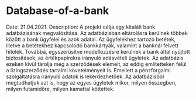 # Database-of-a-bank
Date: 21.04.2021.
Description:
A projekt célja egy kitalált bank adatbázisának megvalósítása. Az adatbázisban eltárolásra kerülnek többek között a bank ügyfelei és azok adatai. Az ügyfelekhez tartozó betétek, illetve a betétekhez kapcsolódó bankkártyák, valamint a banknál felvett hitelek. Továbbá, egyszerűsítve modellezzésre kerülnek a bank által nyújtott biztosítások, az értékpapírokra irányuló adásvételi ügyletek. Az adatbázis ezeken kívül tárolja még a szerződések elemeit, az eddig említetteken felül a lízingszerződés tartalmi követelményeit is. Emellett a pénzforgalmi szolgáltatásra irányuló adatok is lekérdezhetőek. Az adatbázisból megtudhatjuk azt is, hogy az egyes ügyletek mikor, milyen összegben, milyen futamidőre, milyen kamattal köttettek.
